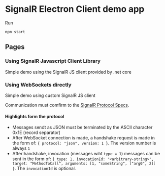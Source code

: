 # SignalR Electron Client demo app

Run
``` shell
npm start
```

## Pages

### Using SignalR Javascript Client Library

Simple demo using the SignalR JS client provided by .net core

### Using WebSockets directly

Simple demo using custom SignalR JS client

Communication must comfirm to the [SignalR Protocol Specs](https://github.com/aspnet/SignalR/tree/master/specs).

#### Highlights form the protocol
- Messages sendt as JSON must be terminated by the ASCII character 0x1E (record separator)
- After WebSocket connection is made, a handshake request is made in the form of: `{ protocol: "json", version: 1 }`. The version number is always `1`
- After handshake, invocation (messages wiht `type = 1`) messages can be sent in the form of: `{ type: 1, invocationId: "<arbitrary-string>", target: "MethodToCall", arguments: [1, "someString", ["arg0", 2]] }`. The `invocationId` is optional.